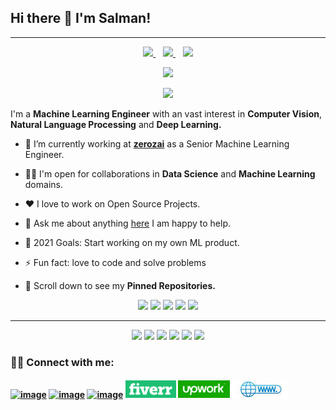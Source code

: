 ## Hi there 👋 I'm Salman!
<hr>

<p align=center>
  <a href="https://github.com/salman-ahmed-sheikh">
    <img src="https://badges.pufler.dev/visits/salman-ahmed-sheikh/salman-ahmed-sheikh?style=flat-square&color=black&logo=github">
  </a>
  &nbsp;&nbsp;
  <a href="https://github.com/salman-ahmed-sheikh">
    <img src="https://badges.pufler.dev/years/salman-ahmed-sheikh?style=flat-square&color=green&logo=tensorflow">
  </a>
  &nbsp;&nbsp;
  <a href="https://github.com/salman-ahmed-sheikh?tab=repositories">
    <img src="https://badges.pufler.dev/repos/salman-ahmed-sheikh?style=flat-square&color=black&logo=github">
  </a>  
</p>

<p align =center>
    <a href="https://github.com/salman-ahmed-sheikh"><img src="https://img.shields.io/github/followers/salman-ahmed-sheikh?style=social"></a>
  </p>
  
  
  <p align="center">
  <a href="https://www.codewars.com/users/salman-ahmed-sheikh"><img src="https://www.codewars.com/users/salman-ahmed-sheikh/badges/large"></a>
  </p>

I'm a **Machine Learning Engineer** with an vast interest in **Computer Vision**, **Natural Language Processing** and **Deep Learning.**


* 🔭 I’m currently working at **[zerozai](https://zerozai.com)** as a Senior Machine Learning Engineer.
* 🤝🏻 I'm open for collaborations in **Data Science** and **Machine Learning** domains.
* :heart: I love to work on Open Source Projects.
                                                                                  

* 💬 Ask me about anything [here](https://www.linkedin.com/in/salmanahmedsheikh/) I am happy to help.
* 🥅 2021 Goals: Start working on my own ML product.
* ⚡ Fun fact: love to code and solve problems
* 📌 Scroll down to see my **Pinned Repositories.**

<p align="center">
<img src="https://img.shields.io/badge/Computer Vision-magenta"> <img src="https://img.shields.io/badge/Machine Learning-green"> <img src="https://img.shields.io/badge/Deep Learning-red"> <img src="https://img.shields.io/badge/Natural Language Processing-yellow"> <img src="https://img.shields.io/badge/Reinforcement Learning-blue"> 
</p>

<hr>

<p align="center">
<img src="https://img.shields.io/badge/TensorFlow%20-%23FF6F00.svg?&style=for-the-badge&logo=TensorFlow&logoColor=white" /> <img src="https://img.shields.io/badge/Keras%20-%23D00000.svg?&style=for-the-badge&logo=Keras&logoColor=white"/> <img src="https://img.shields.io/badge/python%20-%2314354C.svg?&style=for-the-badge&logo=python&logoColor=white"/> <img src="https://img.shields.io/badge/c++%20-%2300599C.svg?&style=for-the-badge&logo=c%2B%2B&ogoColor=white"/> <img src="https://img.shields.io/badge/git%20-%23F05033.svg?&style=for-the-badge&logo=git&logoColor=white"/> <img src="https://img.shields.io/badge/github%20-%23121011.svg?&style=for-the-badge&logo=github&logoColor=white"/>
</p>


### 🤝🏻 Connect with me:

#### [![image](https://user-images.githubusercontent.com/74875690/124563510-859c4a00-de59-11eb-9510-c4bb6151b4a8.png)](https://www.kaggle.com/salman9) [![image](https://user-images.githubusercontent.com/74875690/126060114-494dbee5-6aa6-4cf1-bf48-b6b0d94915d0.png)](https://www.linkedin.com/in/salmanahmedsheikh/) [![image](https://user-images.githubusercontent.com/74875690/126060145-35e7bb27-491d-4a2f-ab38-5a7ad23f336f.png)](salman.ah.sheikh@gmail.com) [![image](https://github.com/salman-ahmed-sheikh/sample-free/blob/master/fiverr%20(2).png?raw=true)](https://www.fiverr.com/users/salman_54/) [![image](https://github.com/salman-ahmed-sheikh/sample-free/blob/master/upwork3.png?raw=true)](https://www.upwork.com/freelancers/~0138545c02d2560f4f) [![image](https://github.com/salman-ahmed-sheikh/sample-free/blob/master/web-logo.jpg?raw=true)](http://zerozai.com/salman)
